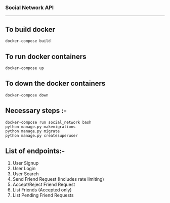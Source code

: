 ### Social Network API
- ------------------------------------------------------

## To build docker
```
docker-compose build
```

## To run docker containers
```
docker-compose up
```

## To down the docker containers
```
docker-compose down
```

## Necessary steps :-
```
docker-compose run social_network bash
python manage.py makemigrations
python manage.py migrate
python manage.py createsuperuser
```


## List of endpoints:-
1. User Signup
2. User Login
3. User Search
4. Send Friend Request (Includes rate limiting)
5. Accept/Reject Friend Request
6. List Friends (Accepted only)
7. List Pending Friend Requests
